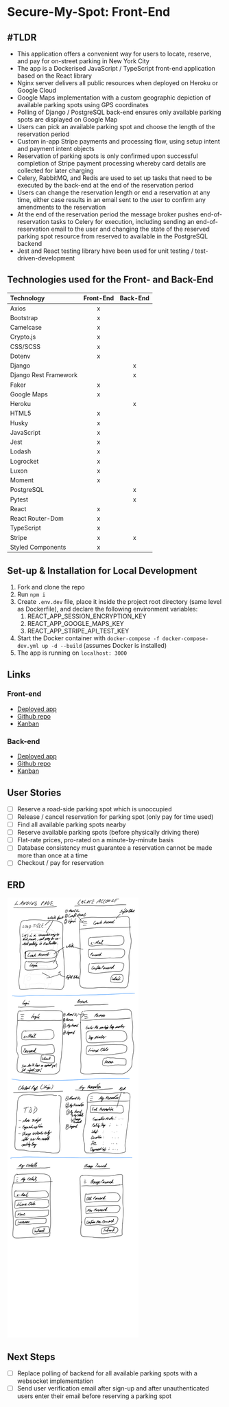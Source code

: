 # Secure-My-Spot: Front-End

## \#TLDR
- This application offers a convenient way for users to locate, reserve, and pay for on-street parking in New York City
- The app is a Dockerised JavaScript / TypeScript front-end application based on the React library
- Nginx server delivers all public resources when deployed on Heroku or Google Cloud
- Google Maps implementation with a custom geographic depiction of available parking spots using GPS coordinates
- Polling of Django / PostgreSQL back-end ensures only available parking spots are displayed on Google Map
- Users can pick an available parking spot and choose the length of the reservation period
- Custom in-app Stripe payments and processing flow, using setup intent and payment intent objects
- Reservation of parking spots is only confirmed upon successful completion of Stripe payment processing whereby card details are collected for later charging
- Celery, RabbitMQ, and Redis are used to set up tasks that need to be executed by the back-end at the end of the reservation period 
- Users can change the reservation length or end a reservation at any time, either case results in an email sent to the user to confirm any amendments to the reservation
- At the end of the reservation period the message broker pushes end-of-reservation tasks to Celery for execution, including sending an end-of-reservation email to the user and changing the state of the reserved parking spot resource from reserved to available in the PostgreSQL backend
- Jest and React testing library have been used for unit testing / test-driven-development

## Technologies used for the Front- and Back-End
| Technology            | Front-End | Back-End |
|:----------------------|:---------:|:--------:|
| Axios                 |     x     |          |
| Bootstrap             |     x     |          |
| Camelcase             |     x     |          |
| Crypto.js             |     x     |          |
| CSS/SCSS              |     x     |          |
| Dotenv                |     x     |          |
| Django                |           |    x     |
| Django Rest Framework |           |    x     |
| Faker                 |     x     |          |
| Google Maps           |     x     |          |
| Heroku                |           |    x     |
| HTML5                 |     x     |          |
| Husky                 |     x     |          |
| JavaScript            |     x     |          |
| Jest                  |     x     |          |
| Lodash                |     x     |          |
| Logrocket             |     x     |          |
| Luxon                 |     x     |          |
| Moment                |     x     |          |
| PostgreSQL            |           |    x     |
| Pytest                |           |    x     |
| React                 |     x     |          |
| React Router-Dom      |     x     |          |
| TypeScript            |     x     |          |
| Stripe                |     x     |    x     |
| Styled Components     |     x     |          |

## Set-up & Installation for Local Development
1. Fork and clone the repo
2. Run `npm i`
3. Create `.env.dev` file, place it inside the project root directory (same level as Dockerfile), and declare the following environment variables:
   1. REACT_APP_SESSION_ENCRYPTION_KEY 
   2. REACT_APP_GOOGLE_MAPS_KEY
   3. REACT_APP_STRIPE_API_TEST_KEY
4. Start the Docker container with `docker-compose -f docker-compose-dev.yml up -d --build` (assumes Docker is installed)
5. The app is running on `localhost: 3000`

## Links
### Front-end
- [Deployed app](https://secure-my-spot-client.herokuapp.com)
- [Github repo](https://github.com/sven-gerlach/secure-my-spot-client)
- [Kanban](https://github.com/sven-gerlach/secure-my-spot-client/projects/1)
### Back-end
- [Deployed app](https://secure-my-spot-api.herokuapp.com/admin/login/?next=/admin/)
- [Github repo](https://github.com/sven-gerlach/secure-my-spot-api)
- [Kanban](https://github.com/sven-gerlach/secure-my-spot-api/projects/1)

## User Stories
- [ ] Reserve a road-side parking spot which is unoccupied
- [ ] Release / cancel reservation for parking spot (only pay for time used)
- [ ] Find all available parking spots nearby
- [ ] Reserve available parking spots (before physically driving there)
- [ ] Flat-rate prices, pro-rated on a minute-by-minute basis
- [ ] Database consistency must guarantee a reservation cannot be made more than once at a time
- [ ] Checkout / pay for reservation

## ERD
![ERD Image](./development/Wireframe.PNG)

## Next Steps
- [ ] Replace polling of backend for all available parking spots with a websocket implementation
- [ ] Send user verification email after sign-up and after unauthenticated users enter their email before reserving a parking spot
